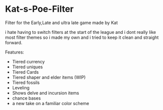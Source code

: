 # Kat-s-Poe-Filter
Filter for the Early,Late and ultra late game made by Kat

i hate having to switch filters at the start of the league and i dont really like most filter themes
so i made my own and i tried to keep it clean and straight forward.

Features:

- Tiered currency
- Tiered uniques
- Tiered Cards
- Tiered shaper and elder items (WIP)
- Tiered fossils
- Leveling
- Shows delve and incursion items
- chance bases
- a new take on a familiar color scheme
